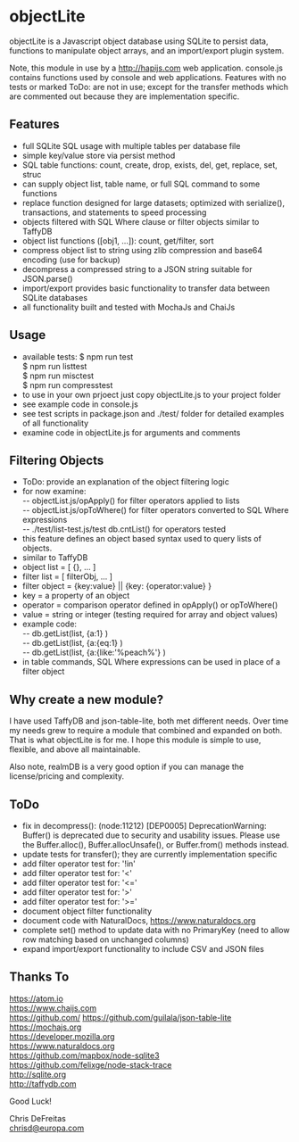 # objectLite

objectLite is a Javascript object database using SQLite to persist data, functions to manipulate object arrays, and an import/export plugin system.

Note, this module in use by a http://hapijs.com web application.  console.js contains functions used by  console and web applications.  Features with no tests or marked ToDo: are not in use; except for the transfer methods which are commented out because they are implementation specific.


## Features
- full SQLite SQL usage with multiple tables per database file
- simple key/value store via persist method
- SQL table functions: count, create, drop, exists, del, get, replace, set, struc
- can supply object list, table name, or full SQL command to some functions
- replace function designed for large datasets; optimized with serialize(), transactions, and statements to speed processing
- objects filtered with SQL Where clause or filter objects similar to TaffyDB
- object list functions ([obj1, ...]): count, get/filter, sort
- compress object list to string using zlib compression and base64 encoding (use for backup)
- decompress a compressed string to a JSON string suitable for JSON.parse()
- import/export provides basic functionality to transfer data between SQLite databases
- all functionality built and tested with MochaJs and ChaiJs


## Usage
- available tests:
	$ npm run test  
	$ npm run listtest  
	$ npm run misctest  
	$ npm run compresstest
- to use in your own prjoect just copy objectLite.js to your project folder
- see example code in console.js
- see test scripts in package.json and ./test/ folder for detailed examples of all functionality
- examine code in objectLite.js for arguments and comments


## Filtering Objects
- ToDo: provide an explanation of the object filtering logic
- for now examine:  
		-- objectList.js/opApply() for filter operators applied to lists  
		-- objectList.js/opToWhere() for filter operators converted to SQL Where expressions  
		-- ./test/list-test.js/test db.cntList() for operators tested  
- this feature defines an object based syntax used to query lists of objects.  
- similar to TaffyDB  
- object list = [ {}, ... ]
- filter list = [ filterObj, ... ]
- filter object = {key:value} || {key: {operator:value} }
- key = a property of an object
- operator = comparison operator defined in opApply() or opToWhere()
- value = string or integer (testing required for array and object values)
- example code:  
 -- db.getList(list, {a:1} )  
 -- db.getList(list, {a:{eq:1} )  
 -- db.getList(list, {a:{like:'%peach%'} )  
 - in table commands, SQL Where expressions can be used in place of a filter object


 ## Why create a new module?
 I have used TaffyDB and json-table-lite, both met different needs.  Over time my needs grew to require a module that combined and expanded on both.  That is what objectLite is for me.  I hope this module is simple to use, flexible, and above all maintainable.

 Also note, realmDB is a very good option if you can manage the license/pricing and complexity.


## ToDo
- fix in decompress():
(node:11212) [DEP0005] DeprecationWarning: Buffer() is deprecated due to security and usability issues.  Please use the Buffer.alloc(), Buffer.allocUnsafe(), or Buffer.from() methods instead.
- update tests for transfer(); they are currently implementation specific
- add filter operator test for: '!in'
- add filter operator test for: '<'
- add filter operator test for: '<='
- add filter operator test for: '>'
- add filter operator test for: '>='
- document object filter functionality
- document code with NaturalDocs, https://www.naturaldocs.org
- complete set() method to update data with no PrimaryKey (need to allow row matching based on unchanged columns)
- expand import/export functionality to include CSV and JSON files

## Thanks To
https://atom.io  
https://www.chaijs.com  
https://github.com/
https://github.com/guilala/json-table-lite  
https://mochajs.org  
https://developer.mozilla.org  
https://www.naturaldocs.org  
https://github.com/mapbox/node-sqlite3  
https://github.com/felixge/node-stack-trace  
http://sqlite.org  
http://taffydb.com  


Good Luck!

Chris DeFreitas  
chrisd@europa.com

